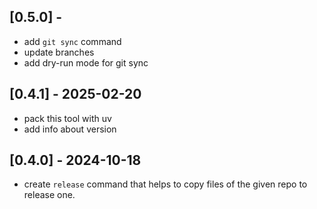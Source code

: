 ## [0.5.0] - 

- add `git sync` command
- update branches
- add dry-run mode for git sync

## [0.4.1] - 2025-02-20

- pack this tool with uv
- add info about version

## [0.4.0] - 2024-10-18

- create `release` command that helps to copy files of the given repo to release one.